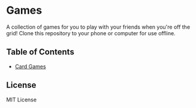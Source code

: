 # Games

A collection of games for you to play with your friends when you're off the grid! Clone this repository to your phone or computer for use offline.

## Table of Contents

* [Card Games](card/README.md)

## License

MIT License
